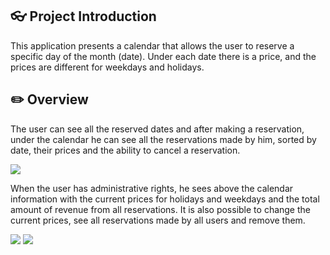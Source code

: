## :eyeglasses: Project Introduction

This application presents a calendar that allows the user to reserve a specific day of the month (date). Under each date there is a price, and the prices are different for weekdays and holidays.

## :pencil2: Overview

The user can see all the reserved dates and after making a reservation, under the calendar he can see all the reservations made by him, sorted by date, their prices and the ability to cancel a reservation.

![](https://i.ibb.co/Vm4dsMf/2021-02-03-234114.png)

When the user has administrative rights, he sees above the calendar information with the current prices for holidays and weekdays and the total amount of revenue from all reservations. It is also possible to change the current prices, see all reservations made by all users and remove them.

![](https://i.ibb.co/9wDQLp3/2021-02-04-005019.png)
![](https://i.ibb.co/7xcy8Nm/2021-02-04-005127.png)